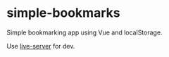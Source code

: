 # simple-bookmarks
Simple bookmarking app using Vue and localStorage.

Use [live-server](https://github.com/tapio/live-server) for dev.
